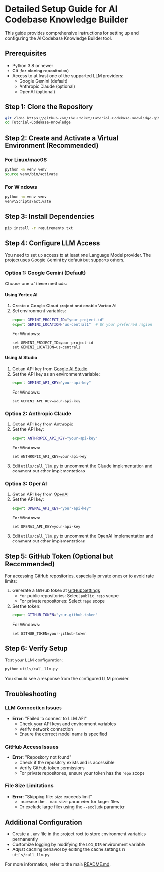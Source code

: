 # Detailed Setup Guide for AI Codebase Knowledge Builder

This guide provides comprehensive instructions for setting up and configuring the AI Codebase Knowledge Builder tool.

## Prerequisites

- Python 3.8 or newer
- Git (for cloning repositories)
- Access to at least one of the supported LLM providers:
  - Google Gemini (default)
  - Anthropic Claude (optional)
  - OpenAI (optional)

## Step 1: Clone the Repository

```bash
git clone https://github.com/The-Pocket/Tutorial-Codebase-Knowledge.git
cd Tutorial-Codebase-Knowledge
```

## Step 2: Create and Activate a Virtual Environment (Recommended)

### For Linux/macOS
```bash
python -m venv venv
source venv/bin/activate
```

### For Windows
```bash
python -m venv venv
venv\Scripts\activate
```

## Step 3: Install Dependencies

```bash
pip install -r requirements.txt
```

## Step 4: Configure LLM Access

You need to set up access to at least one Language Model provider. The project uses Google Gemini by default but supports others.

### Option 1: Google Gemini (Default)

Choose one of these methods:

#### Using Vertex AI
1. Create a Google Cloud project and enable Vertex AI
2. Set environment variables:
   ```bash
   export GEMINI_PROJECT_ID="your-project-id"
   export GEMINI_LOCATION="us-central1"  # Or your preferred region
   ```
   For Windows:
   ```
   set GEMINI_PROJECT_ID=your-project-id
   set GEMINI_LOCATION=us-central1
   ```

#### Using AI Studio
1. Get an API key from [Google AI Studio](https://makersuite.google.com/app/apikey)
2. Set the API key as an environment variable:
   ```bash
   export GEMINI_API_KEY="your-api-key"
   ```
   For Windows:
   ```
   set GEMINI_API_KEY=your-api-key
   ```

### Option 2: Anthropic Claude

1. Get an API key from [Anthropic](https://console.anthropic.com/)
2. Set the API key:
   ```bash
   export ANTHROPIC_API_KEY="your-api-key"
   ```
   For Windows:
   ```
   set ANTHROPIC_API_KEY=your-api-key
   ```
3. Edit `utils/call_llm.py` to uncomment the Claude implementation and comment out other implementations

### Option 3: OpenAI

1. Get an API key from [OpenAI](https://platform.openai.com/)
2. Set the API key:
   ```bash
   export OPENAI_API_KEY="your-api-key"
   ```
   For Windows:
   ```
   set OPENAI_API_KEY=your-api-key
   ```
3. Edit `utils/call_llm.py` to uncomment the OpenAI implementation and comment out other implementations

## Step 5: GitHub Token (Optional but Recommended)

For accessing GitHub repositories, especially private ones or to avoid rate limits:

1. Generate a GitHub token at [GitHub Settings](https://github.com/settings/tokens)
   - For public repositories: Select `public_repo` scope
   - For private repositories: Select `repo` scope
2. Set the token:
   ```bash
   export GITHUB_TOKEN="your-github-token"
   ```
   For Windows:
   ```
   set GITHUB_TOKEN=your-github-token
   ```

## Step 6: Verify Setup

Test your LLM configuration:

```bash
python utils/call_llm.py
```

You should see a response from the configured LLM provider.

## Troubleshooting

### LLM Connection Issues
- **Error**: "Failed to connect to LLM API"
  - Check your API keys and environment variables
  - Verify network connection
  - Ensure the correct model name is specified

### GitHub Access Issues
- **Error**: "Repository not found"
  - Check if the repository exists and is accessible
  - Verify GitHub token permissions
  - For private repositories, ensure your token has the `repo` scope

### File Size Limitations
- **Error**: "Skipping file: size exceeds limit"
  - Increase the `--max-size` parameter for larger files
  - Or exclude large files using the `--exclude` parameter

## Additional Configuration

- Create a `.env` file in the project root to store environment variables permanently
- Customize logging by modifying the `LOG_DIR` environment variable
- Adjust caching behavior by editing the cache settings in `utils/call_llm.py`

For more information, refer to the main [README.md](./README.md).
